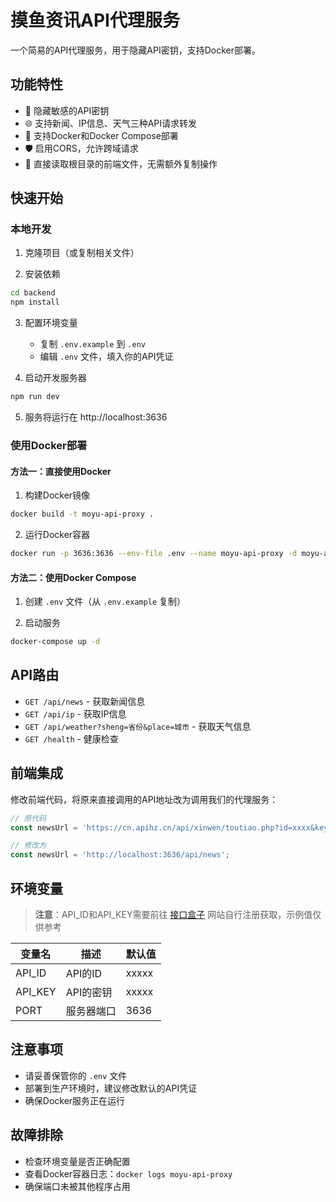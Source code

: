 # 摸鱼资讯API代理服务

一个简易的API代理服务，用于隐藏API密钥，支持Docker部署。

## 功能特性
- 🚀 隐藏敏感的API密钥
- 🌐 支持新闻、IP信息、天气三种API请求转发
- 🐳 支持Docker和Docker Compose部署
- 🛡️ 启用CORS，允许跨域请求
- 📁 直接读取根目录的前端文件，无需额外复制操作

## 快速开始

### 本地开发

1. 克隆项目（或复制相关文件）

2. 安装依赖
```bash
cd backend
npm install
```

3. 配置环境变量
   - 复制 `.env.example` 到 `.env`
   - 编辑 `.env` 文件，填入你的API凭证

4. 启动开发服务器
```bash
npm run dev
```

5. 服务将运行在 http://localhost:3636

### 使用Docker部署

#### 方法一：直接使用Docker

1. 构建Docker镜像
```bash
docker build -t moyu-api-proxy .
```

2. 运行Docker容器
```bash
docker run -p 3636:3636 --env-file .env --name moyu-api-proxy -d moyu-api-proxy
```

#### 方法二：使用Docker Compose

1. 创建 `.env` 文件（从 `.env.example` 复制）

2. 启动服务
```bash
docker-compose up -d
```

## API路由

- `GET /api/news` - 获取新闻信息
- `GET /api/ip` - 获取IP信息
- `GET /api/weather?sheng=省份&place=城市` - 获取天气信息
- `GET /health` - 健康检查

## 前端集成

修改前端代码，将原来直接调用的API地址改为调用我们的代理服务：

```javascript
// 原代码
const newsUrl = 'https://cn.apihz.cn/api/xinwen/toutiao.php?id=xxxx&key=xxxxxx';

// 修改为
const newsUrl = 'http://localhost:3636/api/news';
```

## 环境变量

> **注意**：API_ID和API_KEY需要前往 [接口盒子](https://www.apihz.cn/) 网站自行注册获取，示例值仅供参考

| 变量名 | 描述 | 默认值 |
|-------|------|--------|
| API_ID | API的ID | xxxxx |
| API_KEY | API的密钥 | xxxxx |
| PORT | 服务器端口 | 3636 |

## 注意事项
- 请妥善保管你的 `.env` 文件
- 部署到生产环境时，建议修改默认的API凭证
- 确保Docker服务正在运行

## 故障排除
- 检查环境变量是否正确配置
- 查看Docker容器日志：`docker logs moyu-api-proxy`
- 确保端口未被其他程序占用